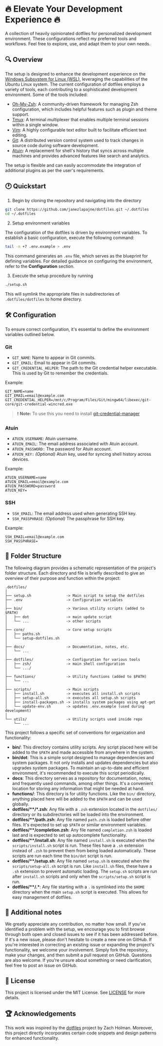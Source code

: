 # 🔥 Elevate Your Development Experience 🔥

A collection of heavily opinionated dotfiles for personalized development environment. These configurations reflect my preferred tools and workflows. Feel free to explore, use, and adapt them to your own needs.

## 🔍 Overview

The setup is designed to enhance the development experience on the [Windows Subsystem for Linux (WSL)](https://docs.microsoft.com/en-us/windows/wsl/), leveraging the capabilities of the Ubuntu Linux system. The current configuration of dotfiles employs a variety of tools, each contributing to a sophisticated development environment. Some of the tools included:

- [Oh-My-Zsh](https://ohmyz.sh/): A community-driven framework for managing Zsh configuration, which includes helpful features such as plugin and theme support.
- [Tmux](https://github.com/tmux/tmux): A terminal multiplexer that enables multiple terminal sessions within a single window.
- [Vim](https://www.vim.org/): A highly configurable text editor built to facilitate efficient text editing.
- [Git](https://git-scm.com/): A distributed version control system used to track changes in source code during software development.
- [Atuin](https://github.com/atuinsh/atuin): A replacement for shell's history that syncs across multiple machines and provides advanced features like search and analytics.

The setup is flexible and can easily accommodate the integration of additional plugins as per the user's requirements.

## 🕐 Quickstart

1. Begin by cloning the repository and navigating into the directory

```bash
git clone https://github.com/janezlapajne/dotfiles.git ~/.dotfiles
cd ~/.dotfiles
```

2. Setup environment variables

The configuration of the dotfiles is driven by environment variables. To establish a basic configuration, execute the following command:

```bash
tail -n +7 .env.example > .env
```

This command generates an `.env` file, which serves as the blueprint for defining variables. For detailed guidance on configuring the environment, refer to the **Configuration** section.

3. Execute the setup procedure by running

```bash
./setup.sh
```

This will symlink the appropriate files in subdirectories of `.dotfiles/dotfiles` to home directory.

## 🛠 Configuration

To ensure correct configuration, it's essential to define the environment variables outlined below.

### Git

- `GIT_NAME`: Name to appear in Git commits.
- `GIT_EMAIL`: Email to appear in Git commits.
- `GIT_CREDENTIAL_HELPER`: The path to the Git credential helper executable. This is used by Git to remember the credentials.

Example:

```
GIT_NAME=name
GIT_EMAIL=email@example.com
GIT_CREDENTIAL_HELPER=/mnt/c/Program/Files/Git/mingw64/libexec/git-core/git-credential-wincred.exe
```

> :exclamation: **Note:** To use this you need to install [git-credential-manager](https://github.com/git-ecosystem/git-credential-manager/blob/release/docs/install.md)

### Atuin

- `ATUIN_USERNAME`: Atuin username.
- `ATUIN_EMAIL`: The email address associated with Atuin account.
- `ATUIN_PASSWORD:` The password for Atuin account.
- `ATUIN_KEY:` _(Optional)_ Atuin key, used for syncing shell history across devices.

Example:

```
ATUIN_USERNAME=name
ATUIN_EMAIL=email@example.com
ATUIN_PASSWORD=password
ATUIN_KEY=
```

### SSH

- `SSH_EMAIL`: The email address used when generating SSH key.
- `SSH_PASSPHRASE`: _(Optional)_ The passphrase for SSH key.

Example:

```
SSH_EMAIL=email@example.com
SSH_PASSPHRASE=
```

## 📖 Folder Structure

The following diagram provides a schematic representation of the project's folder structure. Each directory and file is briefly described to give an overview of their purpose and function within the project:

```
.dotfiles/
│
├── setup.sh                -> Main script to setup the dotfiles
├── .env                    -> Configuration variables
│
├── bin/                    -> Various utility scripts (added to $PATH)
│   ├── dot                 -> main update script
│   └── ...                 -> other scripts
│
├── core/                   -> Core setup scripts
│   ├── paths.sh
│   └── setup-dotfiles.sh
│
├── docs/                   -> Documentation, notes, etc.
│   └── ...
│
├── dotfiles/               -> Configuration for various tools
│   ├── zsh/                -> main shell configuration
│   └── .../
│
├── functions/              -> Utility functions (added to $PATH)
│   └── ...
│
├── scripts/                -> Main scripts
│   ├── install.sh          -> executes all install.sh scripts
│   ├── setup-all.sh        -> executes all setup.sh scripts
│   ├── install-packages.sh -> installs system packages using apt-get
│   └── update-env.sh       -> updates .env.example (used during development)
│
└── utils/                  -> Utility scripts used inside repo
    └── ...
```

This project follows a specific set of conventions for organization and functionality:

- **bin/**: This directory contains utility scripts. Any script placed here will be added to the `$PATH` and made accessible from anywhere in the system.
- **bin/dot**: This is a simple script designed to manage dependencies and system packages. It not only installs and updates dependencies but also upgrades system packages. To maintain an up-to-date and efficient environment, it's recommended to execute this script periodically.
- **docs**: This directory serves as a repository for documentation, notes, and frequently used commands, among other things. It's a convenient location for storing any information that might be needed at hand.
- **functions/**: This directory is for utility functions. Like the `bin/` directory, anything placed here will be added to the `$PATH` and can be used globally.
- **dotfiles/\*\*/\*.zsh**: Any file with a `.zsh` extension located in the `dotfiles/` directory or its subdirectories will be loaded into the environment.
- **dotfiles/\*\*/path.zsh**: Any file named `path.zsh` is loaded before other files. It's expected to set up `$PATH` or similar environment variables.
- **dotfiles/\*\*/completion.zsh**: Any file named `completion.zsh` is loaded last and is expected to set up autocomplete functionality.
- **dotfiles/\*\*/install.sh**: Any file named `install.sh` is executed when the `scripts/install.sh` script is run. These files have a `.sh` extension instead of `.zsh` to prevent them from being loaded automatically. These scripts are run each time the `bin/dot` script is run.
- **dotfiles/\*\*/setup.sh**: Any file named `setup.sh` is executed when the `scripts/setup-all.sh` script is run. Like `install.sh` files, these have a `.sh` extension to prevent automatic loading. The `setup.sh` scripts are run after `install.sh` scripts and only when the `scripts/setup.sh` script is run.
- **dotfiles/\*\*/\.\***: Any file starting with a `.` is symlinked into the `$HOME` directory when the main `setup.sh` script is executed. This allows for easy management of dotfiles.

## 🎉 Additional notes

We greatly appreciate any contribution, no matter how small. If you've identified a problem with the setup, we encourage you to first browse through both open and closed issues to see if it has been addressed before. If it's a new issue, please don't hesitate to create a new one on GitHub. If you're interested in correcting an existing issue or expanding the project's functionality, we welcome your involvement. Simply fork the repository, make your changes, and then submit a pull request on GitHub. Questions are also welcome. If you're unsure about something or need clarification, feel free to post an issue on GitHub.

## 🤝 License

This project is licensed under the MIT License. See [LICENSE](https://github.com/janezlapajne/dotfiles/blob/main/LICENCE.md) for more details.

## 🏆 Acknowledgements

This work was inspired by the [dotfiles](https://github.com/holman/dotfiles) project by Zach Holman. Moreover, this project directly incorporates certain code snippets and design patterns for enhanced functionality.
